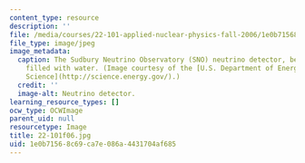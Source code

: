 ```yaml
---
content_type: resource
description: ''
file: /media/courses/22-101-applied-nuclear-physics-fall-2006/1e0b71568c69ca7e086a4431704af685_22-101f06.jpg
file_type: image/jpeg
image_metadata:
  caption: The Sudbury Neutrino Observatory (SNO) neutrino detector, before it was
    filled with water. (Image courtesy of the [U.S. Department of Energy Office of
    Science](http://science.energy.gov/).)
  credit: ''
  image-alt: Neutrino detector.
learning_resource_types: []
ocw_type: OCWImage
parent_uid: null
resourcetype: Image
title: 22-101f06.jpg
uid: 1e0b7156-8c69-ca7e-086a-4431704af685
---
```

